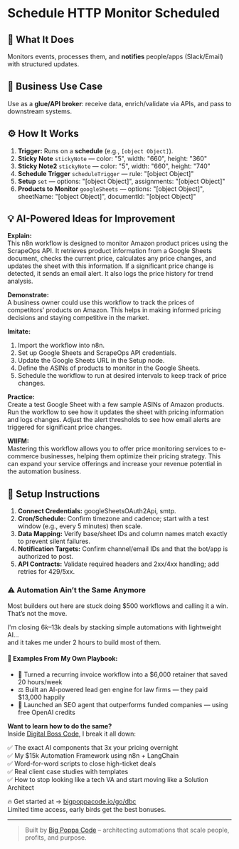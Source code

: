 # Schedule HTTP Monitor Scheduled
## 🚀 What It Does
Monitors events, processes them, and **notifies** people/apps (Slack/Email) with structured updates.

## 💼 Business Use Case
Use as a **glue/API broker**: receive data, enrich/validate via APIs, and pass to downstream systems.

## ⚙️ How It Works
1. **Trigger:** Runs on a **schedule** (e.g., `[object Object]`).
2. **Sticky Note** `stickyNote` — color: "5", width: "660", height: "360"
3. **Sticky Note2** `stickyNote` — color: "5", width: "660", height: "740"
4. **Schedule Trigger** `scheduleTrigger` — rule: "[object Object]"
5. **Setup** `set` — options: "[object Object]", assignments: "[object Object]"
6. **Products to Monitor** `googleSheets` — options: "[object Object]", sheetName: "[object Object]", documentId: "[object Object]"

## 💡 AI-Powered Ideas for Improvement
**Explain:**  
This n8n workflow is designed to monitor Amazon product prices using the ScrapeOps API. It retrieves product information from a Google Sheets document, checks the current price, calculates any price changes, and updates the sheet with this information. If a significant price change is detected, it sends an email alert. It also logs the price history for trend analysis.

**Demonstrate:**  
A business owner could use this workflow to track the prices of competitors’ products on Amazon. This helps in making informed pricing decisions and staying competitive in the market.

**Imitate:**  
1. Import the workflow into n8n.  
2. Set up Google Sheets and ScrapeOps API credentials.  
3. Update the Google Sheets URL in the Setup node.  
4. Define the ASINs of products to monitor in the Google Sheets.  
5. Schedule the workflow to run at desired intervals to keep track of price changes.

**Practice:**  
Create a test Google Sheet with a few sample ASINs of Amazon products. Run the workflow to see how it updates the sheet with pricing information and logs changes. Adjust the alert thresholds to see how email alerts are triggered for significant price changes.

**WIIFM:**  
Mastering this workflow allows you to offer price monitoring services to e-commerce businesses, helping them optimize their pricing strategy. This can expand your service offerings and increase your revenue potential in the automation business.

## 🔧 Setup Instructions
1. **Connect Credentials:** googleSheetsOAuth2Api, smtp.
2. **Cron/Schedule:** Confirm timezone and cadence; start with a test window (e.g., every 5 minutes) then scale.
3. **Data Mapping:** Verify base/sheet IDs and column names match exactly to prevent silent failures.
4. **Notification Targets:** Confirm channel/email IDs and that the bot/app is authorized to post.
5. **API Contracts:** Validate required headers and 2xx/4xx handling; add retries for 429/5xx.

### ⚠️ Automation Ain’t the Same Anymore

Most builders out here are stuck doing $500 workflows and calling it a win.  
That’s not the move.  

I'm closing $6k–$13k deals by stacking simple automations with lightweight AI...  
and it takes me under 2 hours to build most of them.

#### 🧠 Examples From My Own Playbook:
- 🔁 Turned a recurring invoice workflow into a $6,000 retainer that saved 20 hours/week  
- ⚖️ Built an AI-powered lead gen engine for law firms — they paid $13,000 happily  
- 🚀 Launched an SEO agent that outperforms funded companies — using free OpenAI credits  

**Want to learn how to do the same?**  
Inside [Digital Boss Code](https://bigpoppacode.io/go/dbc), I break it all down:

✅ The exact AI components that 3x your pricing overnight  
✅ My $15k Automation Framework using n8n + LangChain  
✅ Word-for-word scripts to close high-ticket deals  
✅ Real client case studies with templates  
✅ How to stop looking like a tech VA and start moving like a Solution Architect  

🔥 Get started at → [bigpoppacode.io/go/dbc](https://bigpoppacode.io/go/dbc)  
Limited time access, early birds get the best bonuses.

---
> Built by [Big Poppa Code](https://bigpoppacode.io) – architecting automations that scale people, profits, and purpose.

